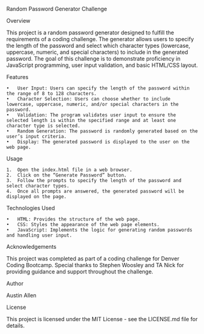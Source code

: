 Random Password Generator Challenge

Overview

This project is a random password generator designed to fulfill the requirements of a coding challenge. The generator allows users to specify the length of the password and select which character types (lowercase, uppercase, numeric, and special characters) to include in the generated password. The goal of this challenge is to demonstrate proficiency in JavaScript programming, user input validation, and basic HTML/CSS layout.

Features

	•	User Input: Users can specify the length of the password within the range of 8 to 128 characters.
	•	Character Selection: Users can choose whether to include lowercase, uppercase, numeric, and/or special characters in the password.
	•	Validation: The program validates user input to ensure the selected length is within the specified range and at least one character type is selected.
	•	Random Generation: The password is randomly generated based on the user’s input criteria.
	•	Display: The generated password is displayed to the user on the web page.

Usage

	1.	Open the index.html file in a web browser.
	2.	Click on the “Generate Password” button.
	3.	Follow the prompts to specify the length of the password and select character types.
	4.	Once all prompts are answered, the generated password will be displayed on the page.

Technologies Used

	•	HTML: Provides the structure of the web page.
	•	CSS: Styles the appearance of the web page elements.
	•	JavaScript: Implements the logic for generating random passwords and handling user input.

Acknowledgements

This project was completed as part of a coding challenge for Denver Coding Bootcamp. Special thanks to Stephen Woosley and TA Nick for providing guidance and support throughout the challenge.

Author

Austin Allen

License

This project is licensed under the MIT License - see the LICENSE.md file for details.